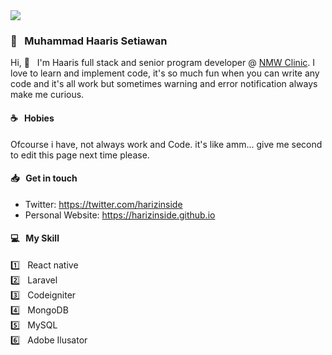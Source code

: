 <img src="https://github.githubassets.com/images/modules/site/sponsors/pixel-mona-heart.gif">

### :high_brightness: &nbsp; Muhammad Haaris Setiawan 
Hi, :wave: &nbsp; I'm Haaris full stack and senior program developer @ [NMW Clinic](https://nmwclinic.co.id/en-US). I love to learn and implement code, it's so much fun when you can write any code and it's all work but sometimes warning and error notification always make me curious.

#### :coffee: &nbsp; Hobies
Ofcourse i have, not always work and Code. it's like amm... give me second to edit this page next time please.

#### :inbox_tray: &nbsp; Get in touch
- Twitter: https://twitter.com/harizinside
- Personal Website: https://harizinside.github.io

#### :computer: &nbsp; My Skill
:one: &nbsp; React native<br>
:two: &nbsp; Laravel<br>
:three: &nbsp; Codeigniter<br>
:four: &nbsp; MongoDB<br>
:five: &nbsp; MySQL<br>
:six: &nbsp; Adobe Ilusator<br>
